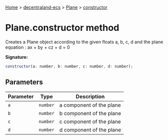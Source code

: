 [Home](./index) &gt; [decentraland-ecs](./decentraland-ecs.md) &gt; [Plane](./decentraland-ecs.plane.md) &gt; [constructor](./decentraland-ecs.plane.constructor.md)

# Plane.constructor method

Creates a Plane object according to the given floats a, b, c, d and the plane equation : ax + by + cz + d = 0

**Signature:**
```javascript
constructor(a: number, b: number, c: number, d: number);
```

## Parameters

|  Parameter | Type | Description |
|  --- | --- | --- |
|  `a` | `number` | a component of the plane |
|  `b` | `number` | b component of the plane |
|  `c` | `number` | c component of the plane |
|  `d` | `number` | d component of the plane |

